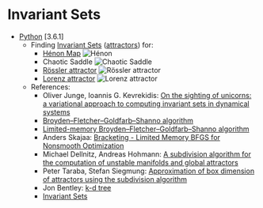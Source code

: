 # Invariant Sets
* [Python](https://docs.python.org/3/whatsnew/3.6.html) [3.6.1]
  * Finding [Invariant Sets](https://en.wikipedia.org/wiki/Invariant_(mathematics)) ([attractors](https://en.wikipedia.org/wiki/Attractor)) for:
    * [Hénon Map](https://en.wikipedia.org/wiki/H%C3%A9non_map)
    ![Hénon](/images/henon_1000_points_1000_steps_13_subdivision.png)
    * Chaotic Saddle
    ![Chaotic Saddle](/images/chaotic_saddle_1000_points_1000_steps_9_subdivision.png)
    * [Rössler attractor](https://en.wikipedia.org/wiki/R%C3%B6ssler_attractor)
    ![Rössler attractor](/images/rossler.png)
    * [Lorenz attractor](http://mathworld.wolfram.com/LorenzAttractor.html)
    ![Lorenz attractor](/images/lorenz.png)
  * References:
    * Oliver Junge, Ioannis G. Kevrekidis: [On the sighting of unicorns: a variational approach to computing invariant sets in dynamical systems](https://arxiv.org/abs/1610.04843)
    * [Broyden–Fletcher–Goldfarb–Shanno algorithm](https://en.wikipedia.org/wiki/Broyden%E2%80%93Fletcher%E2%80%93Goldfarb%E2%80%93Shanno_algorithm)
    * [Limited-memory Broyden–Fletcher–Goldfarb–Shanno algorithm](https://en.wikipedia.org/wiki/Limited-memory_BFGS)
    * Anders Skajaa: [Bracketing - Limited Memory BFGS for Nonsmooth Optimization](http://cs.nyu.edu/overton/mstheses/skajaa/msthesis.pdf)
    * Michael Dellnitz, Andreas Hohmann: [A subdivision algorithm for the computation of unstable manifolds and global attractors](https://opus4.kobv.de/opus4-zib/frontdoor/deliver/index/docId/177/file/SC-95-11.pdf)
    * Peter Taraba, Stefan Siegmung: [Approximation of box dimension of attractors using the subdivision algorithm](http://dx.doi.org/10.1080/14689360500141772)
    * Jon Bentley: [k-d tree](https://en.wikipedia.org/wiki/K-d_tree)
    * [Invariant Sets](http://www.frisky.world/p/invariant-sets.html)
